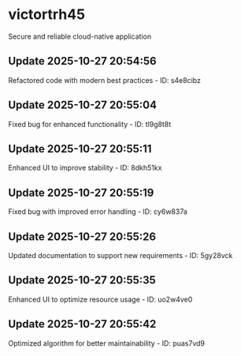 # victortrh45
Secure and reliable cloud-native application

## Update 2025-10-27 20:54:56
Refactored code with modern best practices - ID: s4e8cibz


## Update 2025-10-27 20:55:04
Fixed bug for enhanced functionality - ID: tl9g8t8t


## Update 2025-10-27 20:55:11
Enhanced UI to improve stability - ID: 8dkh51kx


## Update 2025-10-27 20:55:19
Fixed bug with improved error handling - ID: cy6w837a


## Update 2025-10-27 20:55:26
Updated documentation to support new requirements - ID: 5gy28vck


## Update 2025-10-27 20:55:35
Enhanced UI to optimize resource usage - ID: uo2w4ve0


## Update 2025-10-27 20:55:42
Optimized algorithm for better maintainability - ID: puas7vd9


